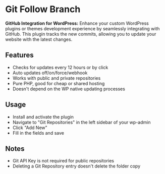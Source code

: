 # Git Follow Branch

**GitHub Integration for WordPress:** Enhance your custom WordPress plugins or themes development experience by seamlessly integrating with GitHub. This plugin tracks the new commits, allowing you to update your website with the latest changes.

## Features

* Checks for updates every 12 hours or by click
* Auto updates off/on/force/webhook
* Works with public and private repositories
* Pure PHP, good for cheap or shared hosting
* Doesn't depend on the WP native updating processes

## Usage

* Install and activate the plugin
* Navigate to "Git Repositories" in the left sidebar of your wp-admin
* Click "Add New"
* Fill in the fields and save

## Notes
* Git API Key is not required for public repositories
* Deleting a Git Repository entry doesn't delete the folder copy